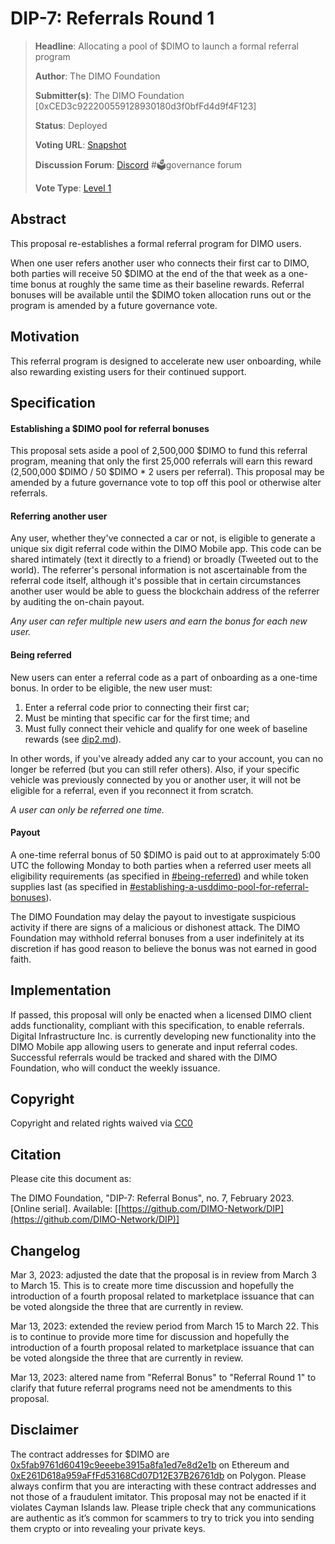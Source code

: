 # DIP-7: Referrals Round 1

> **Headline**: Allocating a pool of $DIMO to launch a formal referral program&#x20;
>
> **Author**: The DIMO Foundation
>
> **Submitter(s)**: The DIMO Foundation \[0xCED3c922200559128930180d3f0bfFd4d9f4F123]
>
> **Status**: Deployed
>
> **Voting URL**: [Snapshot](https://snapshot.org/#/dimo.eth/proposal/0x604d2e8fea3784cf40c54de120858ef7b31cb58195fb58c8fe329ae0bb3ff9d8)
>
> **Discussion Forum**: [Discord](https://chat.dimo.zone) #🗳️governance forum
>
> **Vote Type**: [Level 1](dip1.md#voting-protocol)

## Abstract

This proposal re-establishes a formal referral program for DIMO users.

When one user refers another user who connects their first car to DIMO, both parties will receive 50 $DIMO at the end of the that week as a one-time bonus at roughly the same time as their baseline rewards. Referral bonuses will be available until the $DIMO token allocation runs out or the program is amended by a future governance vote.

## Motivation

This referral program is designed to accelerate new user onboarding, while also rewarding existing users for their continued support.

## Specification

#### Establishing a $DIMO pool for referral bonuses

This proposal sets aside a pool of 2,500,000 $DIMO to fund this referral program, meaning that only the first 25,000 referrals will earn this reward (2,500,000 $DIMO / 50 $DIMO \* 2 users per referral). This proposal may be amended by a future governance vote to top off this pool or otherwise alter referrals.&#x20;

#### Referring another user

Any user, whether they've connected a car or not, is eligible to generate a unique six digit referral code within the DIMO Mobile app. This code can be shared intimately (text it directly to a friend) or broadly (Tweeted out to the world). The referrer's personal information is not ascertainable from the referral code itself, although it's possible that in certain circumstances another user would be able to guess the blockchain address of the referrer by auditing the on-chain payout.

_Any user can refer multiple new users and earn the bonus for each new user._

#### Being referred

New users can enter a referral code as a part of onboarding as a one-time bonus. In order to be eligible, the new user must:&#x20;

1. Enter a referral code prior to connecting their first car;
2. Must be minting that specific car for the first time; and
3. Must fully connect their vehicle and qualify for one week of baseline rewards (see [dip2.md](dip2.md "mention")).

In other words, if you've already added any car to your account, you can no longer be referred (but you can still refer others). Also, if your specific vehicle was previously connected by you or another user, it will not be eligible for a referral, even if you reconnect it from scratch.

_A user can only be referred one time._

#### Payout

A one-time referral bonus of 50 $DIMO is paid out to at approximately 5:00 UTC the following Monday to both parties when a referred user meets all eligibility requirements (as specified in [#being-referred](dip7.md#being-referred "mention")) and while token supplies last (as specified in [#establishing-a-usddimo-pool-for-referral-bonuses](dip7.md#establishing-a-usddimo-pool-for-referral-bonuses "mention")).

The DIMO Foundation may delay the payout to investigate suspicious activity if there are signs of a malicious or dishonest attack. The DIMO Foundation may withhold referral bonuses from a user indefinitely at its discretion if has good reason to believe the bonus was not earned in good faith.

## Implementation

If passed, this proposal will only be enacted when a licensed DIMO client adds functionality, compliant with this specification, to enable referrals. Digital Infrastructure Inc. is currently developing new functionality into the DIMO Mobile app allowing users to generate and input referral codes. Successful referrals would be tracked and shared with the DIMO Foundation, who will conduct the weekly issuance.

## Copyright

Copyright and related rights waived via [CC0](https://creativecommons.org/publicdomain/zero/1.0)

## Citation

Please cite this document as:

The DIMO Foundation, "DIP-7: Referral Bonus", no. 7, February 2023. \[Online serial]. Available: \[[https://github.com/DIMO-Network/DIP](https://github.com/DIMO-Network/DIP)]

## Changelog

Mar 3, 2023: adjusted the date that the proposal is in review from March 3 to March 15. This is to create more time discussion and hopefully the introduction of a fourth proposal related to marketplace issuance that can be voted alongside the three that are currently in review.

Mar 13, 2023: extended the review period from March 15 to March 22. This is to continue to provide more time for discussion and hopefully the introduction of a fourth proposal related to marketplace issuance that can be voted alongside the three that are currently in review.

Mar 13, 2023: altered name from "Referral Bonus" to "Referral Round 1" to clarify that future referral programs need not be amendments to this proposal.

## Disclaimer

The contract addresses for $DIMO are [0x5fab9761d60419c9eeebe3915a8fa1ed7e8d2e1b](https://etherscan.io/token/0x5fab9761d60419c9eeebe3915a8fa1ed7e8d2e1b) on Ethereum and [0xE261D618a959aFfFd53168Cd07D12E37B26761db](https://polygonscan.com/token/0xE261D618a959aFfFd53168Cd07D12E37B26761db) on Polygon. Please always confirm that you are interacting with these contract addresses and not those of a fraudulent imitator. This proposal may not be enacted if it violates Cayman Islands law. Please triple check that any communications are authentic as it’s common for scammers to try to trick you into sending them crypto or into revealing your private keys.
